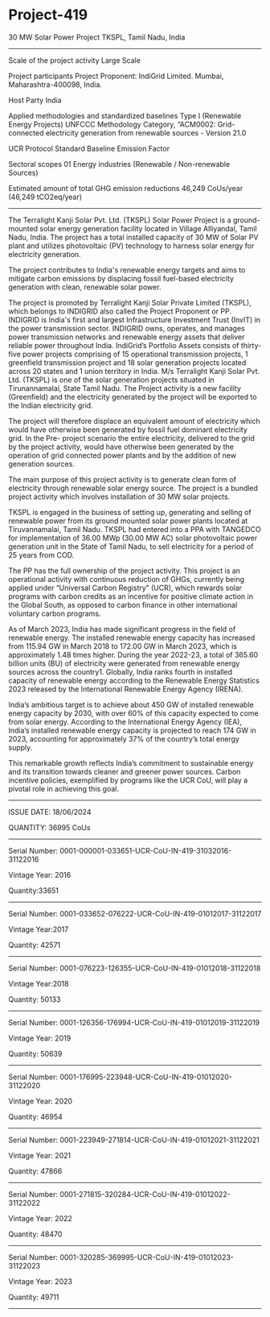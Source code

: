 # Project-419
30 MW Solar Power Project TKSPL, Tamil Nadu, India
______________
Scale of the project activity Large Scale

Project participants Project Proponent: IndiGrid Limited.
Mumbai, Maharashtra-400098, India.

Host Party India

Applied methodologies and
standardized baselines
Type I (Renewable Energy Projects)
UNFCCC Methodology Category, “ACM0002: Grid-connected
electricity generation from renewable sources - Version 21.0

UCR Protocol Standard Baseline Emission Factor

Sectoral scopes 01 Energy industries (Renewable / Non-renewable Sources)

Estimated amount of total GHG
emission reductions 46,249 CoUs/year (46,249 tCO2eq/year)
_________________

The Terralight Kanji Solar Pvt. Ltd. (TKSPL) Solar Power Project is a ground-mounted solar
energy generation facility located in Village Alliyandal, Tamil Nadu, India. The project has a total
installed capacity of 30 MW of Solar PV plant and utilizes photovoltaic (PV) technology to harness
solar energy for electricity generation. 

The project contributes to India's renewable energy targets
and aims to mitigate carbon emissions by displacing fossil fuel-based electricity generation with
clean, renewable solar power.

The project is promoted by Terralight Kanji Solar Private Limited (TKSPL), which belongs to
INDIGRID also called the Project Proponent or PP. INDIGRID is India's first and largest
Infrastructure Investment Trust (InvIT) in the power transmission sector. INDIGRID owns,
operates, and manages power transmission networks and renewable energy assets that deliver
reliable power throughout India. IndiGrid’s Portfolio Assets consists of thirty-five power projects
comprising of 15 operational transmission projects, 1 greenfield transmission project and 18 solar
generation projects located across 20 states and 1 union territory in India. M/s Terralight Kanji Solar
Pvt. Ltd. (TKSPL) is one of the solar generation projects situated in Tirunannamalai, State Tamil
Nadu. The Project activity is a new facility (Greenfield) and the electricity generated by the project
will be exported to the Indian electricity grid. 

The project will therefore displace an equivalent
amount of electricity which would have otherwise been generated by fossil fuel dominant electricity
grid. In the Pre- project scenario the entire electricity, delivered to the grid by the project activity,
would have otherwise been generated by the operation of grid connected power plants and by the
addition of new generation sources.

The main purpose of this project activity is to generate clean form of electricity through renewable
solar energy source. The project is a bundled project activity which involves installation of 30 MW
solar projects.

TKSPL is engaged in the business of setting up, generating and selling of renewable power from its
ground mounted solar power plants located at Tiruvannamalai, Tamil Nadu. TKSPL had entered
into a PPA with TANGEDCO for implementation of 36.00 MWp (30.00 MW AC) solar
photovoltaic power generation unit in the State of Tamil Nadu, to sell electricity for a period of 25
years from COD.

The PP has the full ownership of the project activity. This project is an operational activity with
continuous reduction of GHGs, currently being applied under “Universal Carbon Registry” (UCR),
which rewards solar programs with carbon credits as an incentive for positive climate action in the
Global South, as opposed to carbon finance in other international voluntary carbon programs.

As of March 2023, India has made significant progress in the field of renewable energy. The
installed renewable energy capacity has increased from 115.94 GW in March 2018 to 172.00 GW in
March 2023, which is approximately 1.48 times higher. During the year 2022-23, a total of 365.60
billion units (BU) of electricity were generated from renewable energy sources across the country1.
Globally, India ranks fourth in installed capacity of renewable energy according to the Renewable
Energy Statistics 2023 released by the International Renewable Energy Agency (IRENA).

India’s ambitious target is to achieve about 450 GW of installed renewable energy capacity by 2030,
with over 60% of this capacity expected to come from solar energy. According to the International
Energy Agency (IEA), India’s installed renewable energy capacity is projected to reach 174 GW in
2023, accounting for approximately 37% of the country’s total energy supply.

This remarkable growth reflects India’s commitment to sustainable energy and its transition towards
cleaner and greener power sources. Carbon incentive policies, exemplified by programs like the
UCR CoU, will play a pivotal role in achieving this goal.
________________
ISSUE DATE: 18/06/2024

QUANTITY: 36995 CoUs
_____________
Serial Number: 0001-000001-033651-UCR-CoU-IN-419-31032016-31122016

Vintage Year: 2016

Quantity:33651
_________
Serial Number: 0001-033652-076222-UCR-CoU-IN-419-01012017-31122017

Vintage Year:2017

Quantity: 42571
__________
Serial Number: 0001-076223-126355-UCR-CoU-IN-419-01012018-31122018

Vintage Year:2018

Quantity: 50133
______________
Serial Number: 0001-126356-176994-UCR-CoU-IN-419-01012019-31122019

Vintage Year: 2019

Quantity: 50639
_________________
Serial Number: 0001-176995-223948-UCR-CoU-IN-419-01012020-31122020

Vintage Year: 2020

Quantity: 46954
______________
Serial Number: 0001-223949-271814-UCR-CoU-IN-419-01012021-31122021

Vintage Year: 2021

Quantity: 47866
________________
Serial Number: 0001-271815-320284-UCR-CoU-IN-419-01012022-31122022

Vintage Year: 2022

Quantity: 48470
___________
Serial Number: 0001-320285-369995-UCR-CoU-IN-419-01012023-31122023

Vintage Year: 2023

Quantity: 49711
______________


